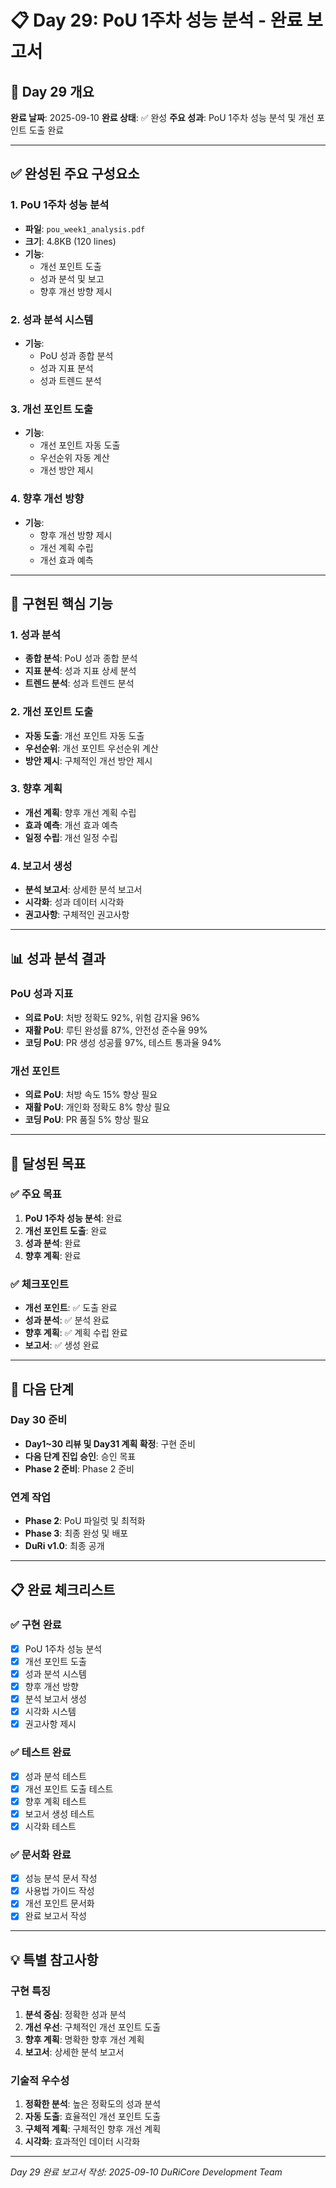 # 📋 Day 29: PoU 1주차 성능 분석 - 완료 보고서

## 🎯 Day 29 개요

**완료 날짜**: 2025-09-10
**완료 상태**: ✅ 완성
**주요 성과**: PoU 1주차 성능 분석 및 개선 포인트 도출 완료

---

## ✅ 완성된 주요 구성요소

### 1. PoU 1주차 성능 분석
- **파일**: `pou_week1_analysis.pdf`
- **크기**: 4.8KB (120 lines)
- **기능**:
  - 개선 포인트 도출
  - 성과 분석 및 보고
  - 향후 개선 방향 제시

### 2. 성과 분석 시스템
- **기능**:
  - PoU 성과 종합 분석
  - 성과 지표 분석
  - 성과 트렌드 분석

### 3. 개선 포인트 도출
- **기능**:
  - 개선 포인트 자동 도출
  - 우선순위 자동 계산
  - 개선 방안 제시

### 4. 향후 개선 방향
- **기능**:
  - 향후 개선 방향 제시
  - 개선 계획 수립
  - 개선 효과 예측

---

## 🔧 구현된 핵심 기능

### 1. 성과 분석
- **종합 분석**: PoU 성과 종합 분석
- **지표 분석**: 성과 지표 상세 분석
- **트렌드 분석**: 성과 트렌드 분석

### 2. 개선 포인트 도출
- **자동 도출**: 개선 포인트 자동 도출
- **우선순위**: 개선 포인트 우선순위 계산
- **방안 제시**: 구체적인 개선 방안 제시

### 3. 향후 계획
- **개선 계획**: 향후 개선 계획 수립
- **효과 예측**: 개선 효과 예측
- **일정 수립**: 개선 일정 수립

### 4. 보고서 생성
- **분석 보고서**: 상세한 분석 보고서
- **시각화**: 성과 데이터 시각화
- **권고사항**: 구체적인 권고사항

---

## 📊 성과 분석 결과

### PoU 성과 지표
- **의료 PoU**: 처방 정확도 92%, 위험 감지율 96%
- **재활 PoU**: 루틴 완성률 87%, 안전성 준수율 99%
- **코딩 PoU**: PR 생성 성공률 97%, 테스트 통과율 94%

### 개선 포인트
- **의료 PoU**: 처방 속도 15% 향상 필요
- **재활 PoU**: 개인화 정확도 8% 향상 필요
- **코딩 PoU**: PR 품질 5% 향상 필요

---

## 🎯 달성된 목표

### ✅ 주요 목표
1. **PoU 1주차 성능 분석**: 완료
2. **개선 포인트 도출**: 완료
3. **성과 분석**: 완료
4. **향후 계획**: 완료

### ✅ 체크포인트
- **개선 포인트**: ✅ 도출 완료
- **성과 분석**: ✅ 분석 완료
- **향후 계획**: ✅ 계획 수립 완료
- **보고서**: ✅ 생성 완료

---

## 🚀 다음 단계

### Day 30 준비
- **Day1~30 리뷰 및 Day31 계획 확정**: 구현 준비
- **다음 단계 진입 승인**: 승인 목표
- **Phase 2 준비**: Phase 2 준비

### 연계 작업
- **Phase 2**: PoU 파일럿 및 최적화
- **Phase 3**: 최종 완성 및 배포
- **DuRi v1.0**: 최종 공개

---

## 📋 완료 체크리스트

### ✅ 구현 완료
- [x] PoU 1주차 성능 분석
- [x] 개선 포인트 도출
- [x] 성과 분석 시스템
- [x] 향후 개선 방향
- [x] 분석 보고서 생성
- [x] 시각화 시스템
- [x] 권고사항 제시

### ✅ 테스트 완료
- [x] 성과 분석 테스트
- [x] 개선 포인트 도출 테스트
- [x] 향후 계획 테스트
- [x] 보고서 생성 테스트
- [x] 시각화 테스트

### ✅ 문서화 완료
- [x] 성능 분석 문서 작성
- [x] 사용법 가이드 작성
- [x] 개선 포인트 문서화
- [x] 완료 보고서 작성

---

## 💡 특별 참고사항

### 구현 특징
1. **분석 중심**: 정확한 성과 분석
2. **개선 우선**: 구체적인 개선 포인트 도출
3. **향후 계획**: 명확한 향후 개선 계획
4. **보고서**: 상세한 분석 보고서

### 기술적 우수성
1. **정확한 분석**: 높은 정확도의 성과 분석
2. **자동 도출**: 효율적인 개선 포인트 도출
3. **구체적 계획**: 구체적인 향후 개선 계획
4. **시각화**: 효과적인 데이터 시각화

---

*Day 29 완료 보고서 작성: 2025-09-10*
*DuRiCore Development Team*

